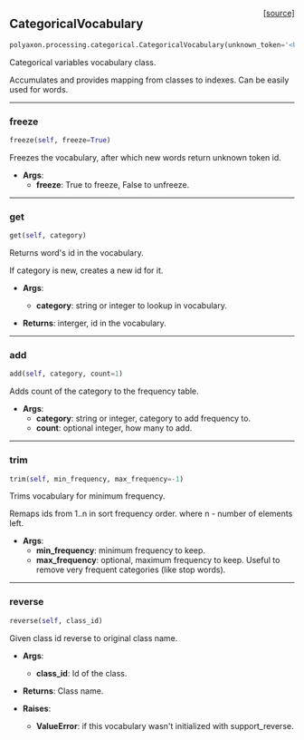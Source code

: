<span style="float:right;">[[source]](https://github.com/polyaxon/polyaxon-docs/blob/master/polyaxon/processing/categorical.py#L7)</span>
## CategoricalVocabulary

```python
polyaxon.processing.categorical.CategoricalVocabulary(unknown_token='<UNK>', support_reverse=True)
```

Categorical variables vocabulary class.

Accumulates and provides mapping from classes to indexes.
Can be easily used for words.


----

### freeze


```python
freeze(self, freeze=True)
```


Freezes the vocabulary, after which new words return unknown token id.

- __Args__:
  - __freeze__: True to freeze, False to unfreeze.


----

### get


```python
get(self, category)
```


Returns word's id in the vocabulary.

If category is new, creates a new id for it.

- __Args__:
  - __category__: string or integer to lookup in vocabulary.

- __Returns__:
  interger, id in the vocabulary.


----

### add


```python
add(self, category, count=1)
```


Adds count of the category to the frequency table.

- __Args__:
  - __category__: string or integer, category to add frequency to.
  - __count__: optional integer, how many to add.


----

### trim


```python
trim(self, min_frequency, max_frequency=-1)
```


Trims vocabulary for minimum frequency.

Remaps ids from 1..n in sort frequency order.
where n - number of elements left.

- __Args__:
  - __min_frequency__: minimum frequency to keep.
  - __max_frequency__: optional, maximum frequency to keep.
Useful to remove very frequent categories (like stop words).


----

### reverse


```python
reverse(self, class_id)
```


Given class id reverse to original class name.

- __Args__:
  - __class_id__: Id of the class.

- __Returns__:
  Class name.

- __Raises__:
  - __ValueError__: if this vocabulary wasn't initialized with support_reverse.
